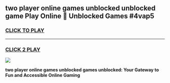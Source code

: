 
## two player online games unblocked unblocked game Play Online 👋 Unblocked Games #4vap5
<h3>
<a href="https://premium.freeplayer.one?title=two_player_online_games_unblocked&ref=21F">CLICK TO PLAY</a></h3>
<hr>

<h3>
<a href="https://premium.freeplayer.one?title=two_player_online_games_unblocked&ref=21F">CLICK 2 PLAY</a>
  
</h3>

<a href="https://premium.freeplayer.one?title=two_player_online_games_unblocked&ref=21F/"><img src="https://clearcache.store/games.png"></a>


**two player online games unblocked games unblocked: Your Gateway to Fun and Accessible Online Gaming**
